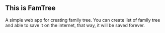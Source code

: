 ## This is FamTree
A simple web app for creating family tree. You can create list of family tree and able to save it on the internet, that way, it will be saved forever.


